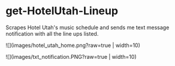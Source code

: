 # get-HotelUtah-Lineup
Scrapes Hotel Utah's music schedule and sends me text message notification with all the line ups listed.

![](images/hotel_utah_home.png?raw=true | width=10)

![](images/txt_notification.PNG?raw=true | width=10)
